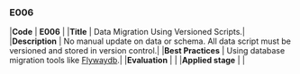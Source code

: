 ### E006

|**Code**           | **E006** |
|**Title**          | Data Migration Using Versioned Scripts.|
|**Description**    | No manual update on data or schema. All data script must be versioned and stored in version control.|
|**Best Practices** | Using database migration tools like [Flywaydb](https://flywaydb.org).|
|**Evaluation**     | |
|**Applied stage**  | |
